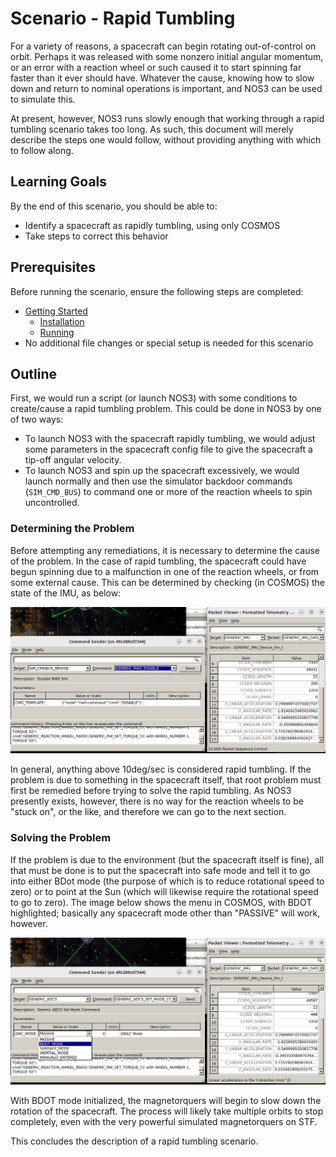 # Scenario - Rapid Tumbling

For a variety of reasons, a spacecraft can begin rotating out-of-control on orbit.  Perhaps it was released with some nonzero initial angular momentum, or an error with a reaction wheel or such caused it to start spinning far faster than it ever should have.  Whatever the cause, knowing how to slow down and return to nominal operations is important, and NOS3 can be used to simulate this.

At present, however, NOS3 runs slowly enough that working through a rapid tumbling scenario takes too long.  As such, this document will merely describe the steps one would follow, without providing anything with which to follow along.

## Learning Goals

By the end of this scenario, you should be able to:
* Identify a spacecraft as rapidly tumbling, using only COSMOS
* Take steps to correct this behavior 

## Prerequisites

Before running the scenario, ensure the following steps are completed:
* [Getting Started](./Getting_Started.md)
  * [Installation](./Getting_Started.md#installation)
  * [Running](./Getting_Started.md#running)
* No additional file changes or special setup is needed for this scenario

## Outline

First, we would run a script (or launch NOS3) with some conditions to create/cause a rapid tumbling problem.  This could be done in NOS3 by one of two ways:
 * To launch NOS3 with the spacecraft rapidly tumbling, we would adjust some parameters in the spacecraft config file to give the spacecraft a tip-off angular velocity.
 * To launch NOS3 and spin up the spacecraft excessively, we would launch normally and then use the simulator backdoor commands (`SIM_CMD_BUS`) to command one or more of the reaction wheels to spin uncontrolled.

### Determining the Problem

Before attempting any remediations, it is necessary to determine the cause of the problem.  In the case of rapid tumbling, the spacecraft could have begun spinning due to a malfunction in one of the reaction wheels, or from some external cause.  This can be determined by checking (in COSMOS) the state of the IMU, as below:

![Scenario Rapid Tumbling - IMU](./_static/scenario_rapid_tumbling/IMU_Rapid_Tumbling.png)

In general, anything above 10deg/sec is considered rapid tumbling.  If the problem is due to something in the spacecraft itself, that root problem must first be remedied before trying to solve the rapid tumbling.  As NOS3 presently exists, however, there is no way for the reaction wheels to be "stuck on", or the like, and therefore we can go to the next section.

### Solving the Problem

If the problem is due to the environment (but the spacecraft itself is fine), all that must be done is to put the spacecraft into safe mode and tell it to go into either BDot mode (the purpose of which is to reduce rotational speed to zero) or to point at the Sun (which will likewise require the rotational speed to go to zero).  The image below shows the menu in COSMOS, with BDOT highlighted; basically any spacecraft mode other than "PASSIVE" will work, however.

![Scenario Rapid Tumbling - ADCS Commanding](./_static/scenario_rapid_tumbling/ADCS_To_BDOT_Mode.png)

With BDOT mode initialized, the magnetorquers will begin to slow down the rotation of the spacecraft.  The process will likely take multiple orbits to stop completely, even with the very powerful simulated magnetorquers on STF.  

This concludes the description of a rapid tumbling scenario.  

